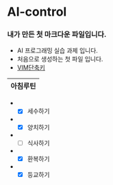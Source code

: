 # AI-control

### 내가 만든 첫 마크다운 파일입니다.

* AI 프로그래밍 실습 과제 입니다.
* 처음으로 생성하는 첫 파일 입니다.
* [VIM단축키](https://phoenixnap.com/kb/wp-content/uploads/2021/11/vim-commands-cheat-sheet-by-pnap.pdf)

|아침루틴|
|--|
- * [x] 세수하기
- * [x] 양치하기
- * [ ] 식사하기
- * [x] 환복하기
- * [x] 등교하기 
